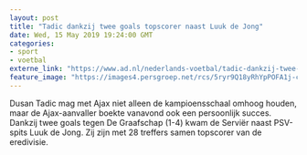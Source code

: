 ```yaml
---
layout: post
title: "Tadic dankzij twee goals topscorer naast Luuk de Jong"
date: Wed, 15 May 2019 19:24:00 GMT
categories: 
- sport 
- voetbal 
externe_link: "https://www.ad.nl/nederlands-voetbal/tadic-dankzij-twee-goals-topscorer-naast-luuk-de-jong~af477765/"
feature_image: "https://images4.persgroep.net/rcs/5ryr9Q18yRhYpPOFA1j-cXgLWTY/diocontent/148467663/_fitwidth/400/?appId=21791a8992982cd8da851550a453bd7f&quality=0.7"
---
```


Dusan Tadic mag met Ajax niet alleen de kampioensschaal omhoog houden, maar de Ajax-aanvaller boekte vanavond ook een persoonlijk succes. Dankzij twee goals tegen De Graafschap (1-4) kwam de Serviër naast PSV-spits Luuk de Jong. Zij zijn met 28 treffers samen topscorer van de eredivisie.
